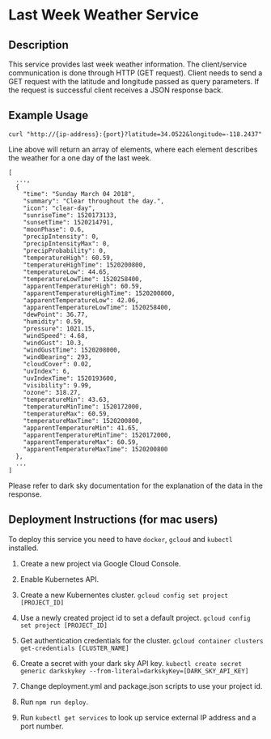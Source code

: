 # Last Week Weather Service

## Description

This service provides last week weather information.
The client/service communication is done through HTTP (GET request).
Client needs to send a GET request with the latitude and longitude passed as query parameters.
If the request is successful client receives a JSON response back.

## Example Usage

`curl "http://{ip-address}:{port}?latitude=34.0522&longitude=-118.2437"`

Line above will return an array of elements, where each element describes the
weather for a one day of the last week.
```
[
  ...,
  {
    "time": "Sunday March 04 2018",
    "summary": "Clear throughout the day.",
    "icon": "clear-day",
    "sunriseTime": 1520173133,
    "sunsetTime": 1520214791,
    "moonPhase": 0.6,
    "precipIntensity": 0,
    "precipIntensityMax": 0,
    "precipProbability": 0,
    "temperatureHigh": 60.59,
    "temperatureHighTime": 1520200800,
    "temperatureLow": 44.65,
    "temperatureLowTime": 1520258400,
    "apparentTemperatureHigh": 60.59,
    "apparentTemperatureHighTime": 1520200800,
    "apparentTemperatureLow": 42.06,
    "apparentTemperatureLowTime": 1520258400,
    "dewPoint": 36.77,
    "humidity": 0.59,
    "pressure": 1021.15,
    "windSpeed": 4.68,
    "windGust": 10.3,
    "windGustTime": 1520208000,
    "windBearing": 293,
    "cloudCover": 0.02,
    "uvIndex": 6,
    "uvIndexTime": 1520193600,
    "visibility": 9.99,
    "ozone": 318.27,
    "temperatureMin": 43.63,
    "temperatureMinTime": 1520172000,
    "temperatureMax": 60.59,
    "temperatureMaxTime": 1520200800,
    "apparentTemperatureMin": 41.65,
    "apparentTemperatureMinTime": 1520172000,
    "apparentTemperatureMax": 60.59,
    "apparentTemperatureMaxTime": 1520200800
  },
  ...
]
```
Please refer to dark sky documentation for the explanation
of the data in the response.

## Deployment Instructions (for mac users)

To deploy this service you need to have `docker`, `gcloud`
and `kubectl` installed.

1. Create a new project via Google Cloud Console.

2. Enable Kubernetes API.

3. Create a new Kubernentes cluster.
  ```gcloud config set project [PROJECT_ID]```

4. Use a newly created project id to set a default project.
  ```gcloud config set project [PROJECT_ID]```

5. Get authentication credentials for the cluster.
  ```gcloud container clusters get-credentials [CLUSTER_NAME]```

6. Create a secret with your dark sky API key.
  ```kubectl create secret generic darkskykey --from-literal=darkskyKey=[DARK_SKY_API_KEY]```

7. Change deployment.yml and package.json scripts to use your project id.

8. Run `npm run deploy`.

9. Run `kubectl get services` to look up service external IP address and a port number.
